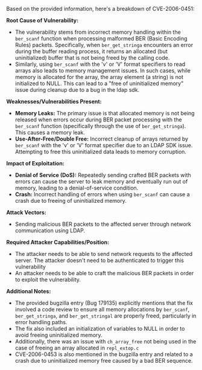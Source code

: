 Based on the provided information, here's a breakdown of CVE-2006-0451:

**Root Cause of Vulnerability:**
- The vulnerability stems from incorrect memory handling within the `ber_scanf` function when processing malformed BER (Basic Encoding Rules) packets. Specifically, when `ber_get_stringa` encounters an error during the buffer reading process, it returns an allocated (but uninitialized) buffer that is not being freed by the calling code.
- Similarly, using `ber_scanf` with the 'v' or 'V' format specifiers to read arrays also leads to memory management issues. In such cases, while memory is allocated for the array, the array element (a string) is not initialized to NULL. This can lead to a "free of uninitialized memory" issue during cleanup due to a bug in the ldap sdk.

**Weaknesses/Vulnerabilities Present:**
- **Memory Leaks:** The primary issue is that allocated memory is not being released when errors occur during BER packet processing with the `ber_scanf` function (specifically through the use of `ber_get_stringa`). This causes a memory leak.
- **Use-After-Free/Double Free:** Incorrect cleanup of arrays returned by `ber_scanf` with the 'v' or 'V' format specifier due to an LDAP SDK issue. Attempting to free this uninitialized data leads to memory corruption.

**Impact of Exploitation:**
- **Denial of Service (DoS):** Repeatedly sending crafted BER packets with errors can cause the server to leak memory and eventually run out of memory, leading to a denial-of-service condition.
- **Crash:** Incorrect handling of errors when using `ber_scanf` can cause a crash due to freeing of uninitialized memory.

**Attack Vectors:**
- Sending malicious BER packets to the affected server through network communication using LDAP.

**Required Attacker Capabilities/Position:**
- The attacker needs to be able to send network requests to the affected server. The attacker doesn't need to be authenticated to trigger this vulnerability
- An attacker needs to be able to craft the malicious BER packets in order to exploit the vulnerability.

**Additional Notes:**
- The provided bugzilla entry (Bug 179135) explicitly mentions that the fix involved a code review to ensure all memory allocations by `ber_scanf`, `ber_get_stringa`, and `ber_get_stringal` are properly freed, particularly in error handling paths.
- The fix also included an initialization of variables to NULL in order to avoid freeing uninitialized memory.
- Additionally, there was an issue with `ch_array_free` not being used in the case of freeing an array allocated in `repl_extop.c`
- CVE-2006-0453 is also mentioned in the bugzilla entry and related to a crash due to uninitialized memory free caused by a bad BER sequence.